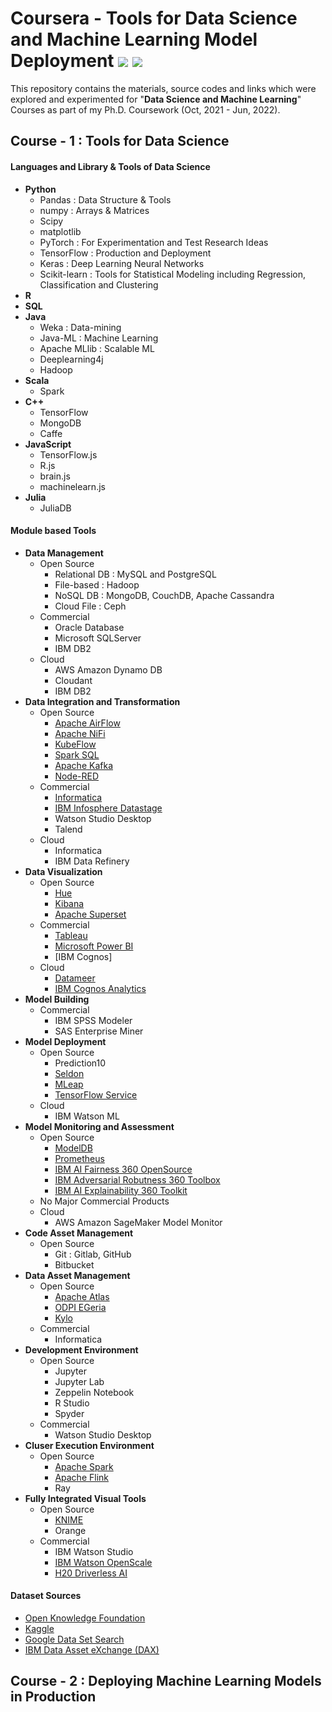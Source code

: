# Coursera - Tools for Data Science and Machine Learning Model Deployment ![](https://img.shields.io/badge/madeby-Ramaguru-blue.svg) ![](https://img.shields.io/badge/Ph.D%20Coursework-In_Progress-orange)


This repository contains the materials, source codes and links which were explored and experimented for "**Data Science and Machine Learning**" Courses as part of my Ph.D. Coursework (Oct, 2021 - Jun, 2022). 

## Course - 1 : Tools for Data Science

#### Languages and Library & Tools of Data Science 
  - **Python** 
    - Pandas : Data Structure & Tools
    - numpy : Arrays & Matrices
    - Scipy
    - matplotlib
    - PyTorch : For Experimentation and Test Research Ideas
    - TensorFlow : Production and Deployment
    - Keras : Deep Learning Neural Networks
    - Scikit-learn : Tools for Statistical Modeling including Regression, Classification and Clustering
  - **R** 
  - **SQL**
  - **Java**
    - Weka : Data-mining
    - Java-ML : Machine Learning
    - Apache MLlib : Scalable ML
    - Deeplearning4j
    - Hadoop
  - **Scala**
    - Spark
  - **C++**
    - TensorFlow
    - MongoDB
    - Caffe
  - **JavaScript**
    - TensorFlow.js
    - R.js
    - brain.js
    - machinelearn.js
  - **Julia**
    - JuliaDB

#### Module based Tools

- **Data Management**
  - Open Source
    - Relational DB : MySQL and PostgreSQL
    - File-based : Hadoop
    - NoSQL DB : MongoDB, CouchDB, Apache Cassandra
    - Cloud File : Ceph
  - Commercial
    - Oracle Database 
    - Microsoft SQLServer
    - IBM DB2
  - Cloud 
    - AWS Amazon Dynamo DB
    - Cloudant
    - IBM DB2
- **Data Integration and Transformation**
  - Open Source
    - [Apache AirFlow](https://airflow.apache.org/)
    - [Apache NiFi](https://nifi.apache.org/)
    - [KubeFlow](https://www.kubeflow.org/)
    - [Spark SQL](https://spark.apache.org/sql/)
    - [Apache Kafka](https://kafka.apache.org/)
    - [Node-RED](https://nodered.org/)
  - Commercial
    - [Informatica](https://www.informatica.com/)
    - [IBM Infosphere Datastage](https://www.ibm.com/products/datastage)
    - Watson Studio Desktop
    - Talend
  - Cloud 
    - Informatica
    - IBM Data Refinery
- **Data Visualization**
  - Open Source
    - [Hue](https://gethue.com/)
    - [Kibana](https://www.elastic.co/kibana/)
    - [Apache Superset](https://superset.apache.org/)
  - Commercial
    - [Tableau](https://www.tableau.com/)
    - [Microsoft Power BI](https://powerbi.microsoft.com/en-us/)
    - [IBM Cognos]
  - Cloud
    - [Datameer](https://www.datameter.com/)
    - [IBM Cognos Analytics]((https://www.ibm.com/products/cognos-analytics))
- **Model Building**
  - Commercial
    - IBM SPSS Modeler
    - SAS Enterprise Miner
- **Model Deployment**
  - Open Source
    - Prediction10
    - [Seldon](https://www.seldon.io/)
    - [MLeap](https://mleap.in/)
    - [TensorFlow Service](https://www.tensorflow.org/tfx/guide/serving)
  - Cloud 
    - IBM Watson ML
- **Model Monitoring and Assessment**
  - Open Source
    - [ModelDB](https://senselab.med.yale.edu/ModelDB/)
    - [Prometheus](https://prometheus.io/)
    - [IBM AI Fairness 360 OpenSource](https://aif360.mybluemix.net/)
    - [IBM Adversarial Robutness 360 Toolbox](https://art360.mybluemix.net/)
    - [IBM AI Explainability 360 Toolkit](https://aix360.mybluemix.net/)
  - No Major Commercial Products
  - Cloud 
    - AWS Amazon SageMaker Model Monitor
- **Code Asset Management**
  - Open Source
    - Git : Gitlab, GitHub
    - Bitbucket
- **Data Asset Management**
  - Open Source
    - [Apache Atlas](https://atlas.apache.org/#/)
    - [ODPI EGeria](https://egeria-project.org/)
    - [Kylo](https://kylo.io/)
  - Commercial
    - Informatica
- **Development Environment**
  - Open Source
    - Jupyter
    - Jupyter Lab
    - Zeppelin Notebook
    - R Studio
    - Spyder
  - Commercial
    - Watson Studio Desktop
- **Cluser Execution Environment**
  - Open Source
    - [Apache Spark](https://spark.apache.org/)
    - [Apache Flink](https://flink.apache.org/)
    - Ray
- **Fully Integrated Visual Tools**
  - Open Source
    - [KNIME](https://www.knime.com/)
    - Orange
  - Commercial
    - IBM Watson Studio
    - [IBM Watson OpenScale](https://www.ibm.com/docs/en/cloud-paks/cp-data/3.5.0?topic=services-watson-openscale)
    - [H20 Driverless AI](https://h2o.ai/platform/ai-cloud/make/h2o-driverless-ai/)
    
#### Dataset Sources
- [Open Knowledge Foundation](https://okfn.org/)
- [Kaggle](https://www.kaggle.com/)
- [Google Data Set Search](https://datasetsearch.research.google.com/)
- [IBM Data Asset eXchange (DAX)](https://developer.ibm.com/exchanges/data/)

## Course - 2 : Deploying Machine Learning Models in Production
